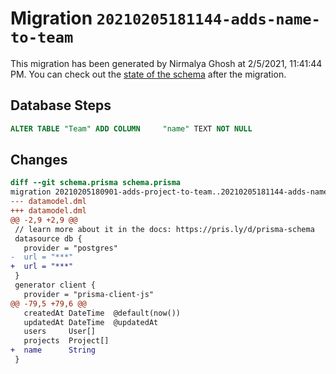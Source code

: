 # Migration `20210205181144-adds-name-to-team`

This migration has been generated by Nirmalya Ghosh at 2/5/2021, 11:41:44 PM.
You can check out the [state of the schema](./schema.prisma) after the migration.

## Database Steps

```sql
ALTER TABLE "Team" ADD COLUMN     "name" TEXT NOT NULL
```

## Changes

```diff
diff --git schema.prisma schema.prisma
migration 20210205180901-adds-project-to-team..20210205181144-adds-name-to-team
--- datamodel.dml
+++ datamodel.dml
@@ -2,9 +2,9 @@
 // learn more about it in the docs: https://pris.ly/d/prisma-schema
 datasource db {
   provider = "postgres"
-  url = "***"
+  url = "***"
 }
 generator client {
   provider = "prisma-client-js"
@@ -79,5 +79,6 @@
   createdAt DateTime  @default(now())
   updatedAt DateTime  @updatedAt
   users     User[]
   projects  Project[]
+  name      String
 }
```


